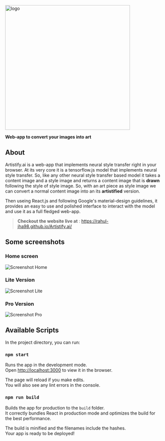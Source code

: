 <img alt="logo" src="https://raw.githubusercontent.com/rahul-jha98/Artistify.ai/assets/logowithtext.svg" width="400">

**Web-app to convert your images into art**

## About
Artistify.ai is a web-app that implements neural style transfer right in your browser. At its very core it is a tensorflow.js model 
that implements neural style transfer. So, like any other neural style transfer based model it takes a content image and a style image 
and returns a content image that is **drawn** following the style of style image. So, with an art piece as style image we can convert a normal
content image into an its **artistified** version. 

Then useing React.js and following Google's material-design guidelines, it provides an easy to use and polished interface to interact with the 
model and use it as a full fledged web-app.

> **Checkout the website live at** : https://rahul-jha98.github.io/Artistify.ai/

## Some screenshots

### Home screen
![Screenshot Home](../assets/Home.png)

### Lite Version
![Screenshot Lite](../assets/Lite.png)

### Pro Version
![Screenshot Pro](../assets/Pro.png)

## Available Scripts

In the project directory, you can run:

### `npm start`

Runs the app in the development mode.<br />
Open [http://localhost:3000](http://localhost:3000) to view it in the browser.

The page will reload if you make edits.<br />
You will also see any lint errors in the console.

### `npm run build`

Builds the app for production to the `build` folder.<br />
It correctly bundles React in production mode and optimizes the build for the best performance.

The build is minified and the filenames include the hashes.<br />
Your app is ready to be deployed!
